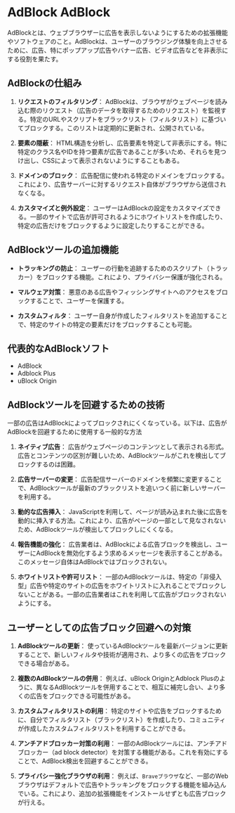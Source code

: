 # AdBlock AdBlock

AdBlockとは、ウェブブラウザーに広告を表示しないようにするための拡張機能やソフトウェアのこと。AdBlockは、ユーザーのブラウジング体験を向上させるために、広告、特にポップアップ広告やバナー広告、ビデオ広告などを非表示にする役割を果たす。

## AdBlockの仕組み

1. **リクエストのフィルタリング**：
   AdBlockは、ブラウザがウェブページを読み込む際のリクエスト（広告のデータを取得するためのリクエスト）を監視する。特定のURLやスクリプトをブラックリスト（フィルタリスト）に基づいてブロックする。このリストは定期的に更新され、公開されている。

2. **要素の隠蔽**：
   HTML構造を分析し、広告要素を特定して非表示にする。特に特定のクラス名やIDを持つ要素が広告であることが多いため、それらを見つけ出し、CSSによって表示されないようにすることもある。

3. **ドメインのブロック**：
   広告配信に使われる特定のドメインをブロックする。これにより、広告サーバーに対するリクエスト自体がブラウザから送信されなくなる。

4. **カスタマイズと例外設定**：
   ユーザーはAdBlockの設定をカスタマイズできる。一部のサイトで広告が許可されるようにホワイトリストを作成したり、特定の広告だけをブロックするように設定したりすることができる。

## AdBlockツールの追加機能

- **トラッキングの防止**：
  ユーザーの行動を追跡するためのスクリプト（トラッカー）をブロックする機能。これにより、プライバシー保護が強化される。

- **マルウェア対策**：
  悪意のある広告やフィッシングサイトへのアクセスをブロックすることで、ユーザーを保護する。

- **カスタムフィルタ**：
  ユーザー自身が作成したフィルタリストを追加することで、特定のサイトの特定の要素だけをブロックすることも可能。

## 代表的なAdBlockソフト

- AdBlock
- Adblock Plus
- uBlock Origin

## AdBlockツールを回避するための技術

一部の広告はAdBlockによってブロックされにくくなっている。以下は、広告がAdBlockを回避するために使用する一般的な方法

1. **ネイティブ広告**：
   広告がウェブページのコンテンツとして表示される形式。広告とコンテンツの区別が難しいため、AdBlockツールがこれを検出してブロックするのは困難。

2. **広告サーバーの変更**：
   広告配信サーバーのドメインを頻繁に変更することで、AdBlockツールが最新のブラックリストを追いつく前に新しいサーバーを利用する。

3. **動的な広告挿入**：
   JavaScriptを利用して、ページが読み込まれた後に広告を動的に挿入する方法。これにより、広告がページの一部として見なされないため、AdBlockツールが検出してブロックしにくくなる。

4. **報告機能の強化**：
   広告業者は、AdBlockによる広告ブロックを検出し、ユーザーにAdBlockを無効化するよう求めるメッセージを表示することがある。このメッセージ自体はAdBlockではブロックされない。

5. **ホワイトリストや許可リスト**：
   一部のAdBlockツールは、特定の「非侵入型」広告や特定のサイトの広告をホワイトリストに入れることでブロックしないことがある。一部の広告業者はこれを利用して広告がブロックされないようにする。

## ユーザーとしての広告ブロック回避への対策

1. **AdBlockツールの更新**：
   使っているAdBlockツールを最新バージョンに更新することで、新しいフィルタや技術が適用され、より多くの広告をブロックできる場合がある。

2. **複数のAdBlockツールの併用**：
   例えば、uBlock OriginとAdblock Plusのように、異なるAdBlockツールを併用することで、相互に補完し合い、より多くの広告をブロックできる可能性がある。

3. **カスタムフィルタリストの利用**：
   特定のサイトや広告をブロックするために、自分でフィルタリスト（ブラックリスト）を作成したり、コミュニティが作成したカスタムフィルタリストを利用することができる。

4. **アンチアドブロッカー対策の利用**：
   一部のAdBlockツールには、アンチアドブロッカー（ad block detector）を対策する機能がある。これを有効にすることで、AdBlock検出を回避することができる。

5. **プライバシー強化ブラウザの利用**：
   例えば、`Braveブラウザ`など、一部のWeb ブラウザはデフォルトで広告やトラッキングをブロックする機能を組み込んでいる。これにより、追加の拡張機能をインストールせずとも広告ブロックが行える。
